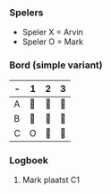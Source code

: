 ### Spelers

- Speler X = Arvin
- Speler O = Mark

### Bord (simple variant)

| -   | 1   | 2   | 3   |
| --- | --- | --- | --- |
| A   | 🔲  | 🔲  | 🔲  |
| B   | 🔲  | 🔲  | 🔲  |
| C   | O   | 🔲  | 🔲  |

### Logboek

1. Mark plaatst C1
